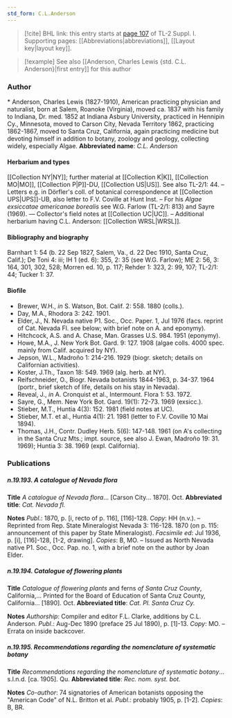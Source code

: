 ```yaml
---
std_form: C.L.Anderson
---
```


> [!cite] BHL link: this entry starts at [page 107](https://www.biodiversitylibrary.org/page/33264834) of TL-2 Suppl. I.
> Supporting pages: [[Abbreviations|abbreviations]], [[Layout key|layout key]].

> [!example] See also [[Anderson, Charles Lewis {std. C.L. Anderson}|first entry]] for this author

### Author

\* Anderson, Charles Lewis (1827-1910), American practicing physician and naturalist, born at Salem, Roanoke (Virginia), moved ca. 1837 with his family to Indiana, Dr. med. 1852 at Indiana Asbury University, practiced in Hennipin Cy., Minnesota, moved to Carson City, Nevada Territory 1862, practicing 1862-1867, moved to Santa Cruz, California, again practicing medicine but devoting himself in addition to botany, zoology and geology, collecting widely, especially Algae. 
**Abbreviated name**: *C.L. Anderson*

#### Herbarium and types

[[Collection NY|NY]]; further material at [[Collection K|K]], [[Collection MO|MO]], [[Collection P|P]]-DU, [[Collection US|US]]. See also TL-2/1: 44. – Letters e.g. in Dörfler's coll. of botanical correspondence at [[Collection UPS|UPS]]-UB, also letter to F.V. Coville at Hunt Inst. – For his *Algae exsiccatae americanae borealis* see W.G. Farlow (TL-2/1: 813) and Sayre (1969). — Collector's field notes at [[Collection UC|UC]]. – Additional herbarium having C.L. Anderson: [[Collection WRSL|WRSL]].

#### Bibliography and biography

Barnhart 1: 54 (b. 22 Sep 1827, Salem, Va., d. 22 Dec 1910, Santa Cruz, Calif.); De Toni 4: iii; IH 1 (ed. 6): 355, 2: 35 (see W.G. Farlow); ME 2: 56, 3: 164, 301, 302, 528; Morren ed. 10, p. 117; Rehder 1: 323, 2: 99, 107; TL-2/1: 44; Tucker 1: 37.

#### Biofile

- Brewer, W.H., *in* S. Watson, Bot. Calif. 2: 558. 1880 (colls.).
- Day, M.A., Rhodora 3: 242. 1901.
- Elder, J., N. Nevada native P1. Soc., Occ. Paper. 1, Jul 1976 (facs. reprint of Cat. Nevada Fl. see below; with brief note on A. and eponymy).
- Hitchcock, A.S. and A. Chase, Man. Grasses U.S. 984. 1951 (eponymy).
- Howe, M.A., J. New York Bot. Gard. 9: 127. 1908 (algae colls. 4000 spec. mainly from Calif. acquired by NY).
- Jepson, W.L., Madroño 1: 214-216. 1929 (biogr. sketch; details on Californian activities).
- Koster, J.Th., Taxon 18: 549. 1969 (alg. herb. at NY).
- Reifschneider, O., Biogr. Nevada botanists 1844-1963, p. 34-37. 1964 (portr., brief sketch of life, details on his stay in Nevada).
- Reveal, J., *in* A. Cronquist et al., Intermount. Flora 1: 53. 1972.
- Sayre, G., Mem. New York Bot. Gard. 19(1): 72-73. 1969 (exsicc.).
- Stieber, M.T., Huntia 4(3): 152. 1981 (field notes at UC).
- Stieber, M.T. et al., Huntia 4(1): 21. 1981 (letter to F.V. Coville 10 Mai 1894).
- Thomas, J.H., Contr. Dudley Herb. 5(6): 147-148. 1961 (on A's collecting in the Santa Cruz Mts.; impt. source, see also J. Ewan, Madroño 19: 31. 1969); Huntia 3: 38. 1969 (expl. California).

### Publications

##### n.19.193. A catalogue of Nevada flora

**Title**
*A catalogue of Nevada flora*... \[Carson City... 1870\]. Oct.
**Abbreviated title**: *Cat. Nevada fl.*

**Notes**
*Publ*.: 1870, p. \[i, recto of p. 116\], \[116\]-128. *Copy*: HH (n.v.). – Reprinted from Rep. State Mineralogist Nevada 3: 116-128. 1870 (on p. 115: announcement of this paper by State Mineralogist).
*Facsimile ed*: Jul 1936, p. \[i\], \[116\]-128, \[1-2, drawing\]. *Copies*: B, MO. – Issued as North Nevada native P1. Soc., Occ. Pap. no. 1, with a brief note on the author by Joan Elder.

##### n.19.194. Catalogue of flowering plants

**Title**
*Catalogue of flowering plants* and ferns *of Santa Cruz County*, California,... Printed for the Board of Education of Santa Cruz County, California... \[1890\]. Oct.
**Abbreviated title**: *Cat. Pl. Santa* *Cruz Cy.*

**Notes**
*Authorship*: Compiler and editor F.L. Clarke, additions by C.L. Anderson.
*Publ*.: Aug-Dec 1890 (preface 25 Jul 1890), p. \[1\]-13. *Copy*: MO. – Errata on inside backcover.

##### n.19.195. Recommendations regarding the nomenclature of systematic botany

**Title**
*Recommendations regarding the nomenclature of systematic botany*... s.l.n.d. \[ca. 1905\]. Qu.
**Abbreviated title**: *Rec. nom. syst. bot.*

**Notes**
*Co-author*: 74 signatories of American botanists opposing the "American Code" of N.L. Britton et al.
*Publ*.: probably 1905, p. \[1-2\]. *Copies*: B, BR.

